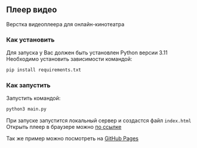 ## Плеер видео

Верстка видеоплеера для онлайн-кинотеатра

### Как установить
Для запуска у Вас должен быть установлен Python версии 3.11
Необходимо установить зависимости командой:
```bash
pip install requirements.txt
```
### Как запустить
Запустить командой:
```bash
python3 main.py
```
При запуске запустится локальный сервер и создастся файл  `index.html`
Открыть плеер в браузере можно [по ссылке](http://localhost:8082/)

Так же пример можно посмотреть на [GitHub Pages](https://srgmarkov.github.io/video_player/)
